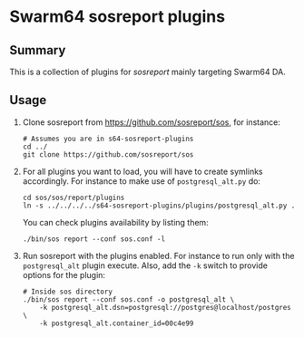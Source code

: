 # Swarm64 sosreport plugins

## Summary

This is a collection of plugins for _sosreport_ mainly targeting Swarm64 DA.

## Usage

1. Clone sosreport from https://github.com/sosreport/sos, for instance:

    ```
    # Assumes you are in s64-sosreport-plugins
    cd ../
    git clone https://github.com/sosreport/sos
    ```

2. For all plugins you want to load, you will have to create symlinks
   accordingly. For instance to make use of `postgresql_alt.py` do:

    ```
    cd sos/sos/report/plugins
    ln -s ../../../../s64-sosreport-plugins/plugins/postgresql_alt.py .
    ```

    You can check plugins availability by listing them:
    ```
    ./bin/sos report --conf sos.conf -l
    ```

3. Run sosreport with the plugins enabled. For instance to run only with the
   `postgresql_alt` plugin execute. Also, add the `-k` switch to provide
   options for the plugin:

    ```
    # Inside sos directory
    ./bin/sos report --conf sos.conf -o postgresql_alt \
        -k postgresql_alt.dsn=postgresql://postgres@localhost/postgres \
        -k postgresql_alt.container_id=00c4e99
    ```

